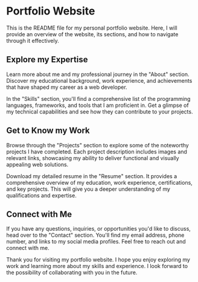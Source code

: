 # Portfolio Website

This is the README file for my personal portfolio website. Here, I will provide an overview of the website, its sections, and how to navigate through it effectively.


## Explore my Expertise
Learn more about me and my professional journey in the "About" section. Discover my educational background, work experience, and achievements that have shaped my career as a web developer. 

In the "Skills" section, you'll find a comprehensive list of the programming languages, frameworks, and tools that I am proficient in. Get a glimpse of my technical capabilities and see how they can contribute to your projects.

## Get to Know my Work
Browse through the "Projects" section to explore some of the noteworthy projects I have completed. Each project description includes images and relevant links, showcasing my ability to deliver functional and visually appealing web solutions.

Download my detailed resume in the "Resume" section. It provides a comprehensive overview of my education, work experience, certifications, and key projects. This will give you a deeper understanding of my qualifications and expertise.

## Connect with Me
If you have any questions, inquiries, or opportunities you'd like to discuss, head over to the "Contact" section. You'll find my email address, phone number, and links to my social media profiles. Feel free to reach out and connect with me.

Thank you for visiting my portfolio website. I hope you enjoy exploring my work and learning more about my skills and experience. I look forward to the possibility of collaborating with you in the future.